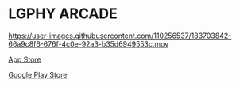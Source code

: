 # LGPHY ARCADE




https://user-images.githubusercontent.com/110256537/183703842-66a9c8f6-676f-4c0e-92a3-b35d6949553c.mov





[App Store](https://apps.apple.com/us/app/lgphy-arcade/id1564197834) 

[Google Play Store](https://play.google.com/store/apps/details?id=com.lgphy.arcade&hl=en_US&gl=US)
